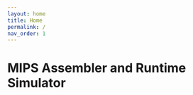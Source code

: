 ```yaml
---
layout: home
title: Home
permalink: /
nav_order: 1
---
```


# **M**IPS **A**ssembler and **R**untime **S**imulator
